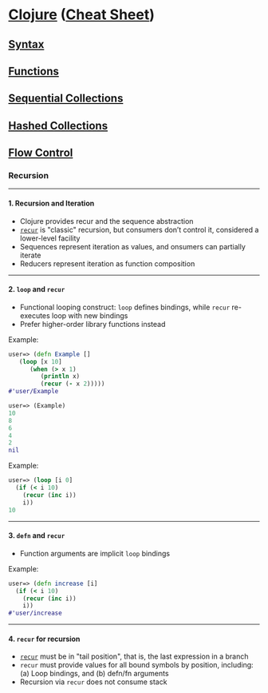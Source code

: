 # <a href="./README.md">Clojure</a> (<a href="https://clojure.org/api/cheatsheet">Cheat Sheet</a>)

## <a href="./Syntax.md">Syntax</a>

## <a href="./Functions.md">Functions</a>

## <a href="./Sequential_Collections.md">Sequential Collections</a>

## <a href="./Hashed_Collections.md">Hashed Collections</a>

## <a href="./Flow_Control.md">Flow Control</a>

### Recursion

<hr>

#### 1. Recursion and Iteration

- Clojure provides recur and the sequence abstraction
- <a href="https://clojure.org/reference/special_forms#recur">```recur```</a> is "classic" recursion, but consumers don’t control it, considered a lower-level facility
- Sequences represent iteration as values, and onsumers can partially iterate
- Reducers represent iteration as function composition

<hr>

#### 2. ```loop``` and ```recur```

- Functional looping construct: ```loop``` defines bindings, while ```recur``` re-executes loop with new bindings
- Prefer higher-order library functions instead

Example:
```Clojure
user=> (defn Example []
   (loop [x 10]
      (when (> x 1)
         (println x)
         (recur (- x 2)))))
#'user/Example

user=> (Example)
10
8
6
4
2
nil
```

Example:
```Clojure
user=> (loop [i 0]
  (if (< i 10)
    (recur (inc i))
    i))
10
```

<hr>

#### 3. ```defn``` and ```recur```

- Function arguments are implicit ```loop``` bindings

Example:
```Clojure
user=> (defn increase [i]
  (if (< i 10)
    (recur (inc i))
    i))
#'user/increase
```

<hr>

#### 4. ```recur``` for recursion

- <a href="https://clojuredocs.org/clojure.core/recur">```recur```</a> must be in "tail position", that is, the last expression in a branch
- ```recur``` must provide values for all bound symbols by position, including: (a) Loop bindings, and (b) defn/fn arguments
- Recursion via ```recur``` does not consume stack
